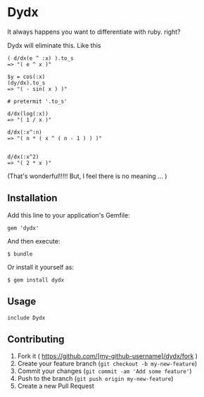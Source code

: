 # Dydx
It always happens you want to differentiate with ruby. right?

Dydx will eliminate this. Like this

```
( d/dx(e ^ :x) ).to_s
=> "( e ^ x )"

$y = cos(:x)
(dy/dx).to_s
=> "( - sin( x ) )"

# pretermit '.to_s'

d/dx(log(:x))
=> "( 1 / x )"

d/dx(:x^:n)
=> "( n * ( x ^ ( n - 1 ) ) )"


d/dx(:x^2)
=> "( 2 * x )"

```

(That's wonderful!!!!! But, I feel there is no meaning ... )

## Installation

Add this line to your application's Gemfile:

    gem 'dydx'

And then execute:

    $ bundle

Or install it yourself as:

    $ gem install dydx

## Usage

    include Dydx

## Contributing

1. Fork it ( https://github.com/[my-github-username]/dydx/fork )
2. Create your feature branch (`git checkout -b my-new-feature`)
3. Commit your changes (`git commit -am 'Add some feature'`)
4. Push to the branch (`git push origin my-new-feature`)
5. Create a new Pull Request
